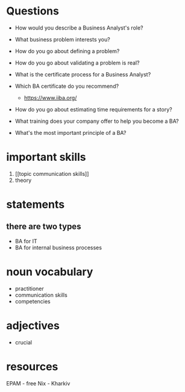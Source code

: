 # Questions
- How would you describe a Business Analyst's role?
- What business problem interests you?
- How do you go about defining a problem?
- How do you go about validating a problem is real?
- What is the certificate process for a Business Analyst?
- Which BA certificate do you recommend?
	- https://www.iiba.org/

- How do you go about estimating time requirements for a story?

- What training does your company offer to help you become a BA?

- What's the most important principle of a BA?

# important skills
1. [[topic communication skills]]
2. theory



# statements

## there are two types
- BA for IT
- BA for internal business processes

# noun vocabulary
- practitioner
- communication skills
- competencies

# adjectives
- crucial

# resources
EPAM - free 
Nix - Kharkiv 
